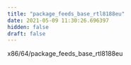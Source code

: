 ```yaml
---
title: "package_feeds_base_rtl8188eu"
date: 2021-05-09 11:30:26.696397
hidden: false
draft: false
---
```


x86/64/package_feeds_base_rtl8188eu

